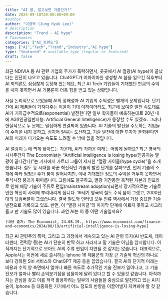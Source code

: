 ```yaml
---
title: "AI 붐, 알고보면 거품인가?"
date: 2024-09-10T20:00:00+09:00
#author
author: "이정혁 (Jung Hyuk Lee)"
# description
description: "Trend - AI hype"
# Taxonomies
categories: ["AI_트렌드"]
tags: ["AI","Tech","Trend","Industry","AI hype"]
type: "featured" # available type (regular or featured)
draft: false
---
```


최근 NDIVIA 등 AI 관련 기업의 주가가 폭락하면서, 곳곳에서 AI 열광(AI hype)이 끝났다는 진단이 나오고 있습니다. 
ChatGPT가 어마어마한 생성형 AI 붐을 일으킨 직후부터 AI 회의론도 심심찮게 등장해 왔는데요, 최근 AI Tech 기업들이 기대했던 만큼의 수익을 내지 못하면서 AI 거품론이 더욱 힘을 받고 있는 상황입니다.

사실 논리적으로 보았을때 AI의 장래성과 AI 기업의 수익성은 별개의 문제입니다. 
단기간에 AI 제품들이 가져다주는 이윤이 기대 이하이더라도, 최근에 보여준 발전 속도대로 AI가 기하급수적으로(exponential) 발전한다면 일부 학자들이 예측하는대로 20년 내에 AGI(인공일반지능: Artificial General Intelligence)가 등장할 수도 있겠죠. 
그러나 현실적으로 두 문제는 밀접하게 연결되어 있습니다. AI 기술의 발전을 주도하는 기업들이 수익을 내지 못하고, 심지어 일부는 도산하고, 기술 발전에 대한 투자가 둔화된다면 AI의 미래가 다가오는 속도도 느려질 수 밖에 없을 것입니다.

AI 열광이 눈에 띄게 잦아드는 가운데, AI의 가까운 미래는 어떻게 될까요? 
최근 영국의 시사주간지 The Economist는 “Artificial intelligence is losing hype(인공지능 열광이 끝나간다)”는 기사에서 가트너 그룹이 제시한 “열광 사이클(hype cycle)”을 소개했습니다. 
철도 등 시대를 바꾼 혁신적인 기술의 발전 단계를 살펴보면, 먼저 기술의 소개에 따라 엄청난 주가 붐이 일어나지만, 이내 기대했던 정도의 수익을 거두지 못하면서 주식시장 붕괴가 뒤따릅니다. 
그럼에도 불구하고, 열광 기간동안 축적된 자본과 인프라로 인해 해당 기술이 주류로 편입(mainstream adoption)되면서 장기적으로는 기술로 인한 혁신이 사회에 뿌리내리게 됩니다. 
19세기 영국의 철도 주식 붐이 그랬고, 2000년대의 닷컴버블이 그랬습니다. 결국 철도와 인터넷 모두 인류 역사에서 가장 중요한 기술 발전으로 기록되고 있죠. 
반면, 이 “열광 사이클”의 마지막 단계에 이르지 못하고 사그라들고 만 기술도 많이 있습니다. 과연 AI는 이 중 어떤 기술일까요?

    [내용 출처: The Economist, 24.08.19., https://www.economist.com/finance-and-economics/2024/08/19/artificial-intelligence-is-losing-hype]
    
최근 AI 관련주의 폭락, 그리고 그 과정에서 계속되고 있는 AI 관련 투자(AI 반도체, 데이터센터, 전력망 등)는 AI가 단순히 반짝 하고 사라지고 말 기술은 아님을 암시합니다. 
아직까지는 단기적으로 보아도 AI의 주류 편입이 지연될 것 같지는 않습니다. 대표적으로, Apple사는 이번에 새로 출시하는 Iphone 16 제품군의 가장 큰 기술적 혁신의 하나로 보다 강화된 Siri 서비스와 ChatGPT 제공 등을 꼽았습니다. 
결국 AI의 단기적 미래는 비용과 수익 양 측면에서 얼마나 빠른 속도로 추가적인 기술 진보가 일어나고, 그 기술 진보가 얼마나 빨리 손익분기점을 넘을지에 달려 있다고 할 수 있을것 같습니다.
아직까지는 관심을 갖고 이를 적극 활용하려는 일부의 사람들을 중심으로 발전하고 있는 AI기술이, Iphone 등 대중화된 기기에서 어느 정도의 반향을 이끌어낼지 지켜봐야 할 것 같습니다.  
